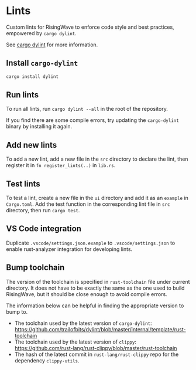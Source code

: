# Lints

Custom lints for RisingWave to enforce code style and best practices, empowered by `cargo dylint`.

See [cargo dylint](https://github.com/trailofbits/dylint) for more information.

## Install `cargo-dylint`

```bash
cargo install dylint
```

## Run lints

To run all lints, run `cargo dylint --all` in the root of the repository.

If you find there are some compile errors, try updating the `cargo-dylint` binary by installing it again.

## Add new lints

To add a new lint, add a new file in the `src` directory to declare the lint, then register it in `fn register_lints(..)` in `lib.rs`.

## Test lints

To test a lint, create a new file in the `ui` directory and add it as an `example` in `Cargo.toml`. Add the test function in the corresponding lint file in `src` directory, then run `cargo test`.

## VS Code integration

Duplicate `.vscode/settings.json.example` to `.vscode/settings.json` to enable rust-analyzer integration for developing lints.

## Bump toolchain

The version of the toolchain is specified in `rust-toolchain` file under current directory.
It does not have to be exactly the same as the one used to build RisingWave, but it should be close enough to avoid compile errors.

The information below can be helpful in finding the appropriate version to bump to.

- The toolchain used by the latest version of `cargo-dylint`: https://github.com/trailofbits/dylint/blob/master/internal/template/rust-toolchain
- The toolchain used by the latest version of `clippy`: https://github.com/rust-lang/rust-clippy/blob/master/rust-toolchain
- The hash of the latest commit in `rust-lang/rust-clippy` repo for the dependency `clippy-utils`.
